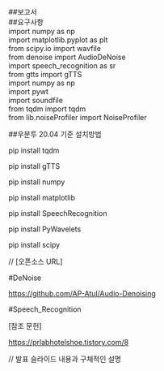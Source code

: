 ##보고서  
##요구사항  
import numpy as np  
import matplotlib.pyplot as plt  
from scipy.io import wavfile  
from denoise import AudioDeNoise  
import speech_recognition as sr  
from gtts import gTTS  
import numpy as np  
import pywt  
import soundfile  
from tqdm import tqdm  
from lib.noiseProfiler import NoiseProfiler  


##우분투 20.04 기준 설치방법

pip install tqdm

pip install gTTS

pip install numpy

pip install matplotlib

pip install SpeechRecognition

pip install PyWavelets

pip install scipy

// [오픈소스 URL]

#DeNoise

https://github.com/AP-Atul/Audio-Denoising

#Speech_Recognition

[참조 문헌]

https://prlabhotelshoe.tistory.com/8

// 발표 슬라이드 내용과 구체적인 설명
